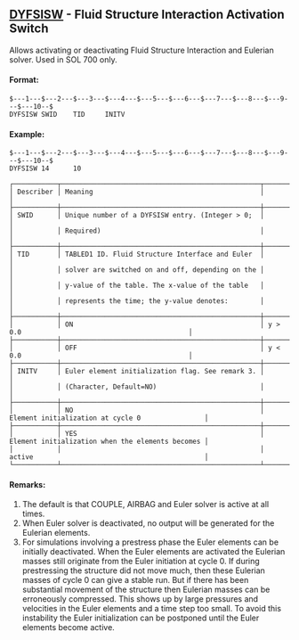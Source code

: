 ## [DYFSISW](https://help.hexagonmi.com/bundle/MSC_Nastran_2022.4/page/Nastran_Combined_Book/qrg/bulkde/TOC.DYFSISW.xhtml) - Fluid Structure Interaction Activation Switch

Allows activating or deactivating Fluid Structure Interaction and Eulerian solver. Used in SOL 700 only.

#### Format:

```nastran
$---1---$---2---$---3---$---4---$---5---$---6---$---7---$---8---$---9---$---10--$
DYFSISW SWID    TID     INITV                                                   
```

#### Example:

```nastran
$---1---$---2---$---3---$---4---$---5---$---6---$---7---$---8---$---9---$---10--$
DYFSISW 14      10                                                              
```

```text
┌───────────┬──────────────────────────────────────────────────┬──────────────────────────────────────────────────┐
│ Describer │ Meaning                                          │                                                  │
├───────────┼──────────────────────────────────────────────────┼──────────────────────────────────────────────────┤
│ SWID      │ Unique number of a DYFSISW entry. (Integer > 0;  │                                                  │
│           │ Required)                                        │                                                  │
├───────────┼──────────────────────────────────────────────────┼──────────────────────────────────────────────────┤
│ TID       │ TABLED1 ID. Fluid Structure Interface and Euler  │                                                  │
│           │ solver are switched on and off, depending on the │                                                  │
│           │ y-value of the table. The x-value of the table   │                                                  │
│           │ represents the time; the y-value denotes:        │                                                  │
├───────────┼──────────────────────────────────────────────────┼──────────────────────────────────────────────────┤
│           │ ON                                               │ y > 0.0                                          │
├───────────┼──────────────────────────────────────────────────┼──────────────────────────────────────────────────┤
│           │ OFF                                              │ y < 0.0                                          │
├───────────┼──────────────────────────────────────────────────┼──────────────────────────────────────────────────┤
│ INITV     │ Euler element initialization flag. See remark 3. │                                                  │
│           │ (Character, Default=NO)                          │                                                  │
├───────────┼──────────────────────────────────────────────────┼──────────────────────────────────────────────────┤
│           │ NO                                               │ Element initialization at cycle 0                │
├───────────┼──────────────────────────────────────────────────┼──────────────────────────────────────────────────┤
│           │ YES                                              │ Element initialization when the elements becomes │
│           │                                                  │ active                                           │
└───────────┴──────────────────────────────────────────────────┴──────────────────────────────────────────────────┘
```

#### Remarks:

1. The default is that COUPLE, AIRBAG and Euler solver is active at all times.
2. When Euler solver is deactivated, no output will be generated for the Eulerian elements.
3. For simulations involving a prestress phase the Euler elements can be initially deactivated. When the Euler elements are activated the Eulerian masses still originate from the Euler initiation at cycle 0. If during prestressing the structure did not move much, then these Eulerian masses of cycle 0 can give a stable run. But if there has been substantial movement of the structure then Eulerian masses can be erroneously compressed. This shows up by large pressures and velocities in the Euler elements and a time step too small. To avoid this instability the Euler initialization can be postponed until the Euler elements become active.
